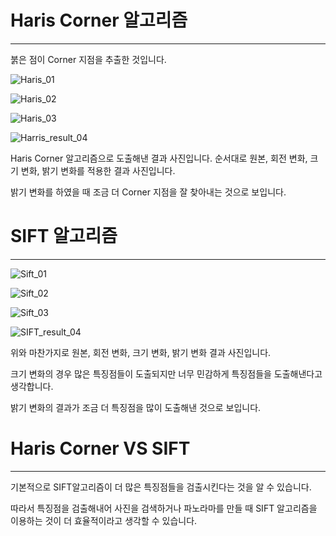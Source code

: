 # Haris Corner 알고리즘

-------

붉은 점이 Corner 지점을 추출한 것입니다.

![Haris_01](/Users/kim-yejun/Desktop/Harris_result_01.png)

![Haris_02](/Users/kim-yejun/Desktop/Harris_result_02.png)

![Haris_03](/Users/kim-yejun/Desktop/Harris_result_03.png)

![Harris_result_04](/Users/kim-yejun/Desktop/Harris_result_04.png)

Haris Corner 알고리즘으로 도출해낸 결과 사진입니다. 순서대로 원본, 회전 변화, 크기 변화, 밝기 변화를 적용한 결과 사진입니다. 

밝기 변화를 하였을 때 조금 더 Corner 지점을 잘 찾아내는 것으로 보입니다.

# SIFT 알고리즘

---------

![Sift_01](/Users/kim-yejun/Desktop/SIFT_result_01.png)

![Sift_02](/Users/kim-yejun/Desktop/SIFT_result_02.png)

![Sift_03](/Users/kim-yejun/Desktop/SIFT_result_03.png)

![SIFT_result_04](/Users/kim-yejun/Desktop/SIFT_result_04.png)

위와 마찬가지로 원본, 회전 변화, 크기 변화, 밝기 변화 결과 사진입니다.

크기 변화의 경우 많은 특징점들이 도출되지만 너무 민감하게 특징점들을 도출해낸다고 생각합니다.

밝기 변화의 결과가 조금 더 특징점을 많이 도출해낸 것으로 보입니다.

# Haris Corner  VS  SIFT

------

기본적으로 SIFT알고리즘이 더 많은 특징점들을 검출시킨다는 것을 알 수 있습니다.

따라서 특징점을 검출해내어 사진을 검색하거나 파노라마를 만들 때 SIFT 알고리즘을 이용하는 것이 더 효율적이라고 생각할 수 있습니다. 